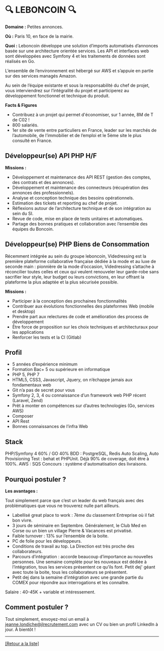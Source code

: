 # 🔍 LEBONCOIN 🔍

**Domaine :**  Petites annonces.

**Où :** Paris 10, en face de la mairie.

**Quoi :** Leboncoin développe une solution d’imports automatisés d’annonces basée sur une architecture orientée services. Les API et interfaces web sont développées avec Symfony 4 et les traitements de données sont réalisés en Go.

L’ensemble de l’environnement est hébergé sur AWS et s’appuie en partie sur des services managés Amazon.

Au sein de l’équipe existante et sous la responsabilité du chef de projet, vous interviendrez sur l’intégralité du projet et participerez au développement fonctionnel et technique du produit.


**Facts & Figures**

* Contribuez à un projet qui permet d'économiser, sur 1 année, 8M de T de C02 !
* 800 salariés.
* 1er site de vente entre particuliers en France, leader sur les marchés de l’automobile, de l’immobilier et de l’emploi et le 5ème site le plus consulté en France.

## Développeur(se) API PHP H/F

**Missions :**

* Développement et maintenance des API REST (gestion des comptes, des contrats et des annonces).
* Développement et maintenance des connecteurs (récupération des annonces des professionnels).
* Analyse et conception technique des besoins opérationnels.
* Estimation des tickets et reporting au chef de projet.
* Réflexions autour de l’architecture technique et de son intégration au sein du SI.
* Revue de code, mise en place de tests unitaires et automatiques.
* Partage des bonnes pratiques et collaboration avec l’ensemble des équipes du Boncoin.


## Développeur(se) PHP Biens de Consommation

Récemment intégrée au sein du groupe leboncoin, Videdressing est la première plateforme collaborative française dédiée à la mode et au luxe de seconde main : pionnière de la mode d’occasion, Videdressing s’attache à réconcilier toutes celles et ceux qui veulent renouveler leur garde-robe sans sacrifier leur style, leur budget ou leurs convictions, en leur offrant la plateforme la plus adaptée et la plus sécurisée possible.

**Missions :**

* Participer à la conception des prochaines fonctionnalités
* Contribuer aux évolutions fonctionnelles des plateformes Web (mobile et desktop)
* Prendre part aux relectures de code et amélioration des process de développement
* Être force de proposition sur les choix techniques et architecturaux pour les applications 
* Renforcer les tests et la CI (Gitlab)

## Profil

* 5 années d’expérience minimum
* Formation Bac+ 5 ou supérieure en informatique
* PHP 5, PHP 7
* HTML5, CSS3, Javascript, Jquery, on n’échappe jamais aux fondamentaux web
* Git n’a pas de secret pour vous
* Symfony 2, 3, 4 ou connaissance d’un framework web PHP récent (Laravel, Zend)
* Prêt à monter en compétences sur d’autres technologies (Go, services AWS)
* Composer
* API Rest
* Bonnes connaissances de l’infra Web

## Stack

PHP/Symfony 4 60% / GO 40%
BDD : PostgreSQL, Redis
Auto Scaling, Auto Provisioning
Test :  behat et PHPUnit. Déjà 90% de coverage, doit être à 100%.
AWS : SQS
Concours : système d'automatisation des livraisons.

## Pourquoi postuler ?

**Les avantages :** 

Tout simplement parce que c’est un leader du web français avec des problématiques que vous ne trouverez nulle part ailleurs.

* Labellisé great place to work : 7ème du classement Entreprise où il fait bon vivre.
* 3 jours de séminaire en Septembre. Généralement, le Club Med en Corse ou un bien un village Pierre & Vacances est privatisé.
* Faible turnover :  13% sur l’ensemble de la boite.
* PC de folie pour les développeurs.
* Conditions de travail au top. La Direction est très proche des collaborateurs.
* Parcours d’intégration : accorde beaucoup d’importance au nouvelles personnes. Une semaine complète pour les nouveaux est dédiée à l’intégration, tous les services présentent ce qu’ils font. Petit dej' géant avec toute la boite, tous les collaborateurs se présentent.
* Petit dej dans la semaine d’intégration avec une grande partie du COMEX pour répondre aux interrogations et les connaître.

Salaire : 40-45K + variable et intéressement.

## Comment postuler ?

Tout simplement, envoyez-moi un email à jeanne.londiche@jlrecrutement.com avec un CV ou bien un profil LinkedIn à jour. À bientôt ! 

----
<a href="https://github.com/jlondiche/job-board-php/blob/master/README.md">[Retour a la liste]</a>
